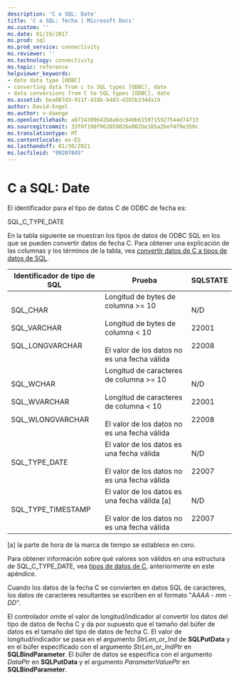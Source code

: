 ```yaml
---
description: 'C a SQL: Date'
title: 'C a SQL: fecha | Microsoft Docs'
ms.custom: ''
ms.date: 01/19/2017
ms.prod: sql
ms.prod_service: connectivity
ms.reviewer: ''
ms.technology: connectivity
ms.topic: reference
helpviewer_keywords:
- date data type [ODBC]
- converting data from c to SQL types [ODBC], date
- data conversions from C to SQL types [ODBC], date
ms.assetid: bea087d3-911f-418b-b483-d2b5b334da19
author: David-Engel
ms.author: v-daenge
ms.openlocfilehash: a0724309642b8a6dc640b6159715927544d74733
ms.sourcegitcommit: 33f0f190f962059826e002be165a2bef4f9e350c
ms.translationtype: MT
ms.contentlocale: es-ES
ms.lasthandoff: 01/30/2021
ms.locfileid: "99207845"
---
```

# <a name="c-to-sql-date"></a>C a SQL: Date
El identificador para el tipo de datos C de ODBC de fecha es:  
  
 SQL_C_TYPE_DATE  
  
 En la tabla siguiente se muestran los tipos de datos de ODBC SQL en los que se pueden convertir datos de fecha C. Para obtener una explicación de las columnas y los términos de la tabla, vea [convertir datos de C a tipos de datos de SQL](../../../odbc/reference/appendixes/converting-data-from-c-to-sql-data-types.md).  
  
|Identificador de tipo de SQL|Prueba|SQLSTATE|  
|-------------------------|----------|--------------|  
|SQL_CHAR<br /><br /> SQL_VARCHAR<br /><br /> SQL_LONGVARCHAR|Longitud de bytes de columna >= 10<br /><br /> Longitud de bytes de columna < 10<br /><br /> El valor de los datos no es una fecha válida|N/D<br /><br /> 22001<br /><br /> 22008|  
|SQL_WCHAR<br /><br /> SQL_WVARCHAR<br /><br /> SQL_WLONGVARCHAR|Longitud de caracteres de columna >= 10<br /><br /> Longitud de caracteres de columna < 10<br /><br /> El valor de los datos no es una fecha válida|N/D<br /><br /> 22001<br /><br /> 22008|  
|SQL_TYPE_DATE|El valor de los datos es una fecha válida<br /><br /> El valor de los datos no es una fecha válida|N/D<br /><br /> 22007|  
|SQL_TYPE_TIMESTAMP|El valor de los datos es una fecha válida [a]<br /><br /> El valor de los datos no es una fecha válida|N/D<br /><br /> 22007|  
  
 [a] la parte de hora de la marca de tiempo se establece en cero.  
  
 Para obtener información sobre qué valores son válidos en una estructura de SQL_C_TYPE_DATE, vea [tipos de datos de C](../../../odbc/reference/appendixes/c-data-types.md), anteriormente en este apéndice.  
  
 Cuando los datos de la fecha C se convierten en datos SQL de caracteres, los datos de caracteres resultantes se escriben en el formato "*AAAA* - *mm* - *DD*".  
  
 El controlador omite el valor de longitud/indicador al convertir los datos del tipo de datos de fecha C y da por supuesto que el tamaño del búfer de datos es el tamaño del tipo de datos de fecha C. El valor de longitud/indicador se pasa en el argumento *StrLen_or_Ind* de **SQLPutData** y en el búfer especificado con el argumento *StrLen_or_IndPtr* en **SQLBindParameter**. El búfer de datos se especifica con el argumento *DataPtr* en **SQLPutData** y el argumento *ParameterValuePtr* en **SQLBindParameter**.
